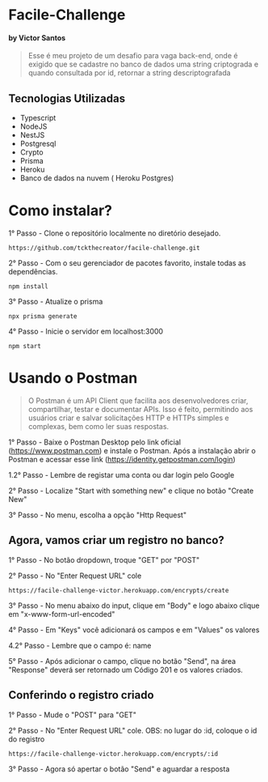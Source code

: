 # Facile-Challenge
#### by Victor Santos

> Esse é meu projeto de um desafio para vaga back-end, onde é exigido que se cadastre no banco de dados uma string criptograda e quando consultada por id, retornar a string descriptografada


## Tecnologias Utilizadas
- Typescript
- NodeJS
- NestJS
- Postgresql
- Crypto
- Prisma
- Heroku 
- Banco de dados na nuvem ( Heroku Postgres)

# Como instalar?

1° Passo - Clone o repositório localmente no diretório desejado.
```
https://github.com/tckthecreator/facile-challenge.git
```

2° Passo - Com o seu gerenciador de pacotes favorito, instale todas as dependências.

```
npm install
```

3° Passo - Atualize o prisma
```
npx prisma generate
```

4° Passo - Inicie o servidor em localhost:3000
```
npm start
```


# Usando o Postman 
> O Postman é um API Client que facilita aos desenvolvedores criar, compartilhar, testar e documentar APIs. Isso é feito, permitindo aos usuários criar e salvar solicitações HTTP e HTTPs simples e complexas, bem como ler suas respostas.

1° Passo - Baixe o Postman Desktop pelo link oficial (https://www.postman.com) e instale o Postman. Após a instalação abrir o Postman e acessar esse link (https://identity.getpostman.com/login)

1.2° Passo - Lembre de registar uma conta ou dar login pelo Google

2° Passo - Localize "Start with something new" e clique no botão "Create New"

3° Passo - No menu, escolha a opção "Http Request"

## Agora, vamos criar um registro no banco?

1° Passo - No botão dropdown, troque "GET" por "POST"

2° Passo - No "Enter Request URL" cole
```
https://facile-challenge-victor.herokuapp.com/encrypts/create
```

3° Passo - No menu abaixo do input, clique em "Body" e logo abaixo clique em "x-www-form-url-encoded"

4° Passo - Em "Keys" você adicionará os campos e em "Values" os valores

4.2° Passo - Lembre que o campo é: name

5° Passo - Após adicionar  o campo, clique no botão "Send", na área "Response" deverá ser retornado um Código 201 e os valores criados.

## Conferindo o registro criado

1° Passo - Mude o "POST" para "GET"

2° Passo - No "Enter Request URL" cole. OBS: no lugar do :id, coloque o id do registro
```
https://facile-challenge-victor.herokuapp.com/encrypts/:id
```

3° Passo - Agora só apertar o botão "Send" e aguardar a resposta

